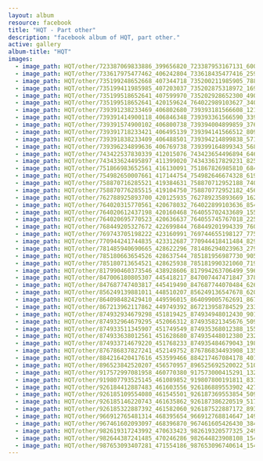 ```yaml
---
layout: album
resource: facebook
title: "HQT - Part other"
description: "facebook album of HQT, part other."
active: gallery
album-title: "HQT"
images:
  - image_path: HQT/other/723387069833886_399656820_723387953167131_6002933017875576847_n.jpg
  - image_path: HQT/other/733617975477462_406242804_733618435477416_2590516539406017477_n.jpg
  - image_path: HQT/other/735199248652668_407344718_735200211985905_7887490072443272056_n.jpg
  - image_path: HQT/other/735199411985985_407203037_735202875318972_169792460038427645_n.jpg
  - image_path: HQT/other/735199518652641_407599970_735202928652300_4904423219200104489_n.jpg
  - image_path: HQT/other/735199518652641_420159624_764022989103627_3404854417387956200_n.jpg
  - image_path: HQT/other/739391238233469_406802680_739393181566608_1210007438302467077_n.jpg
  - image_path: HQT/other/739391414900118_406846348_739393361566590_3393384178305782508_n.jpg
  - image_path: HQT/other/739391574900102_406800738_739394004899859_3769820054682394776_n.jpg
  - image_path: HQT/other/739391718233421_406495139_739394141566512_809838658975667715_n.jpg
  - image_path: HQT/other/739391838233409_406488501_739394214899838_5715813552212579749_n.jpg
  - image_path: HQT/other/739396234899636_406769738_739399164899343_5683262787935441564_n.jpg
  - image_path: HQT/other/743422537830339_412015076_743423654496894_6468271589516885771_n.jpg
  - image_path: HQT/other/743433624495897_411399020_743433617829231_8256637951107058992_n.jpg
  - image_path: HQT/other/751866983652561_416130091_751867826985810_6843280515515483357_n.jpg
  - image_path: HQT/other/754982650007661_417144754_754982646674328_6192414830753252649_n.jpg
  - image_path: HQT/other/758870716285521_419384631_758870712952188_7406528742509275680_n.jpg
  - image_path: HQT/other/758870776285515_419104750_758870772952182_4562732592974502557_n.jpg
  - image_path: HQT/other/762788925893700_420125935_762789235893669_1620494231966497139_n.jpg
  - image_path: HQT/other/764020315770561_420678032_764022899103636_8548823008087157273_n.jpg
  - image_path: HQT/other/764020612437198_420160468_764055702433689_1559465089919465028_n.jpg
  - image_path: HQT/other/764020695770523_420636637_764055745767018_2252461353584893952_n.jpg
  - image_path: HQT/other/768449205327672_422699844_768449201994339_7604361225515559221_n.jpg
  - image_path: HQT/other/769743705198222_423160991_769744655198127_7758975994124948852_n.jpg
  - image_path: HQT/other/770944241744835_423312687_770944418411484_8291190866483685035_n.jpg
  - image_path: HQT/other/781485940690665_428622296_781486294023963_2797510770885682820_n.jpg
  - image_path: HQT/other/785180663654526_428637544_785181956987730_9052434869039621724_n.jpg
  - image_path: HQT/other/785180713654521_428625938_785181990321060_7195841384336566920_n.jpg
  - image_path: HQT/other/817990460373546_438928606_817994263706499_5968175508505876242_n.jpg
  - image_path: HQT/other/847006180805307_445418217_847007447471847_3789110136958157661_n.jpg
  - image_path: HQT/other/847687747403817_445419490_847687744070484_626044016113582729_n.jpg
  - image_path: HQT/other/856249139881011_448510207_856249136547678_6203820913759538458_n.jpg
  - image_path: HQT/other/864098482429410_449596015_864099005762691_8673225753406672409_n.jpg
  - image_path: HQT/other/867213962117862_449749392_867213958784529_2338065394655835684_n.jpg
  - image_path: HQT/other/874932934679298_451819425_874934948012430_9019800855736677852_n.jpg
  - image_path: HQT/other/874932964679295_452066312_874935821345676_509186298791940187_n.jpg
  - image_path: HQT/other/874933511345907_451749549_874935368012388_1552731000137339109_n.jpg
  - image_path: HQT/other/874933638012561_451628680_874935448012380_2328493154100748428_n.jpg
  - image_path: HQT/other/874933714679220_451768233_874935484679043_1989604219897371802_n.jpg
  - image_path: HQT/other/876786837827241_452149752_876786834493908_1358632223221236287_n.jpg
  - image_path: HQT/other/884216420417616_453599466_884217467084178_4012158702685890858_n.jpg
  - image_path: HQT/other/896523842520207_456570957_896525692520022_5104287605580929283_n.jpg
  - image_path: HQT/other/917572997081958_460770380_917573000415291_132338959452463995_n.jpg
  - image_path: HQT/other/919807793525145_461089852_919807800191811_8319538454558690727_n.jpg
  - image_path: HQT/other/926184412887483_461603556_926186889553902_4270440856790302093_n.jpg
  - image_path: HQT/other/926185109554080_461545501_926187369553854_5094700073072010023_n.jpg
  - image_path: HQT/other/926185146220743_461635862_926187386220519_5177847010371456568_n.jpg
  - image_path: HQT/other/926185322887392_461582060_926187522887172_8932436281832108824_n.jpg
  - image_path: HQT/other/966912765481314_468395654_966912768814647_1497782480056834881_n.jpg
  - image_path: HQT/other/967461602093097_468396870_967461605426430_3846711031163983082_n.jpg
  - image_path: HQT/other/982619317243992_470633423_982619320577325_2494930534269277935_n.jpg
  - image_path: HQT/other/982644387241485_470246286_982644823908108_1542347338351409601_n.jpg
  - image_path: HQT/other/987653093407281_471554186_987653096740614_1549464941020558260_n.jpg
---
```


